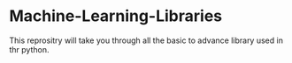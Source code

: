 # Machine-Learning-Libraries

This reprositry will take you through all the basic to advance library used in thr python.
